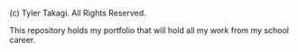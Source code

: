(c) Tyler Takagi. All Rights Reserved. 

This repository holds my portfolio that will hold all my work from my school career. 
